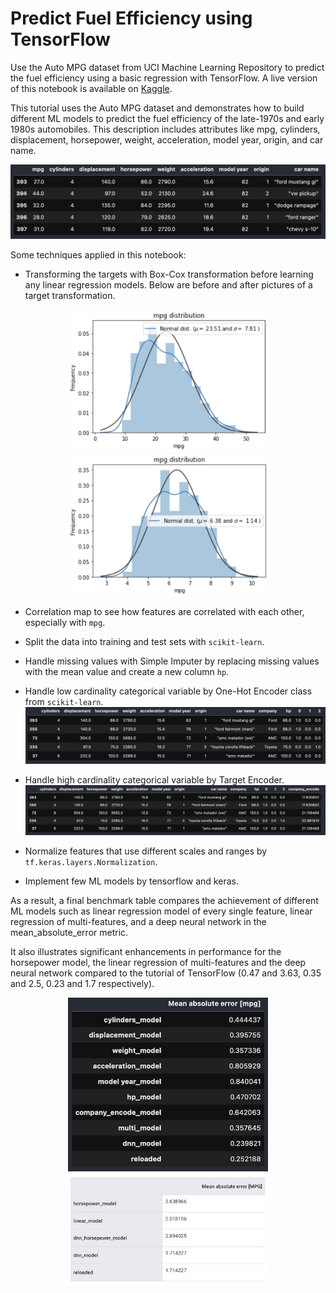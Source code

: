 # Predict Fuel Efficiency using TensorFlow
Use the Auto MPG dataset from UCI Machine Learning Repository to predict the fuel efficiency using a basic regression with TensorFlow.
A live version of this notebook is available on [Kaggle](https://www.kaggle.com/theblackwood/predict-fuel-efficiency-using-tensorflow/notebook).

This tutorial uses the Auto MPG dataset and demonstrates how to build different ML models to predict the fuel efficiency of the late-1970s and early 1980s automobiles. This description includes attributes like mpg, cylinders, displacement, horsepower, weight, acceleration, model year, origin, and car name.

![Dataset Preview](https://raw.githubusercontent.com/harveyvn/Predict-Fuel-Efficiency-using-TensorFlow/main/assets/dataset.jpg)

Some techniques applied in this notebook:
- Transforming the targets with Box-Cox transformation before learning any linear regression models. Below are before and after pictures of a target transformation.
<p align="center">
<img src="https://raw.githubusercontent.com/harveyvn/Predict-Fuel-Efficiency-using-TensorFlow/main/assets/before.jpg" width="320"/> <img src="https://raw.githubusercontent.com/harveyvn/Predict-Fuel-Efficiency-using-TensorFlow/main/assets/after.jpg" width="320"/></p>

- Correlation map to see how features are correlated with each other, especially with ```mpg```. 
- Split the data into training and test sets with ```scikit-learn```. 
- Handle missing values with Simple Imputer by replacing missing values with the mean value and create a new column ```hp```. 
- Handle low cardinality categorical variable by One-Hot Encoder class from ```scikit-learn```. 
![Preview](https://raw.githubusercontent.com/harveyvn/Predict-Fuel-Efficiency-using-TensorFlow/main/assets/one_hot_encode.jpg)

- Handle high cardinality categorical variable by Target Encoder. 
![Preview](https://raw.githubusercontent.com/harveyvn/Predict-Fuel-Efficiency-using-TensorFlow/main/assets/target_encode.jpg)

- Normalize features that use different scales and ranges by ```tf.keras.layers.Normalization```.
- Implement few ML models by tensorflow and keras.

As a result, a final benchmark table compares the achievement of different ML models such as linear regression model of every single feature, linear regression of multi-features, and a deep neural network in the mean_absolute_error metric.

It also illustrates significant enhancements in performance for the horsepower model, the linear regression of multi-features and the deep neural network compared to the tutorial of TensorFlow (0.47 and 3.63, 0.35 and 2.5, 0.23 and 1.7 respectively).

<p align="center">
  <img src="https://raw.githubusercontent.com/harveyvn/Predict-Fuel-Efficiency-using-TensorFlow/main/assets/benchmark.jpg" alt="Benchmark Table" width="320"/>
  <img src="https://raw.githubusercontent.com/harveyvn/Predict-Fuel-Efficiency-using-TensorFlow/main/assets/benchmark1.jpg" alt="Benchmark Table Tutorial" width="320"/>
</p>

